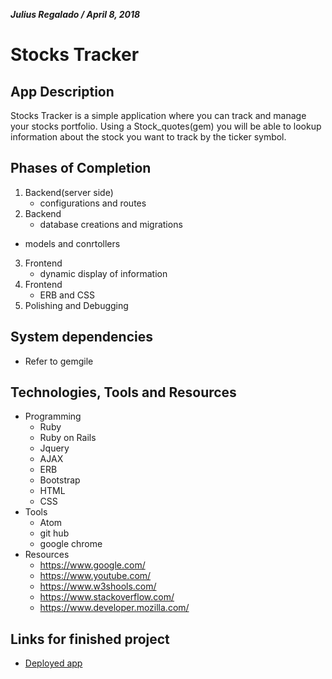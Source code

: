 ***Julius Regalado / April 8, 2018***
# Stocks Tracker
## App Description
Stocks Tracker is a simple application where you can track and manage your stocks portfolio. Using a Stock_quotes(gem) you will be able to lookup information about the stock you want to track by the ticker symbol.
## Phases of Completion
1. Backend(server side)
	- configurations and routes
2. Backend
	- database creations and migrations
  - models and conrtollers
3. Frontend
	- dynamic display of information
4. Frontend
	- ERB and CSS
5. Polishing and Debugging
## System dependencies
  - Refer to gemgile
## Technologies, Tools and Resources
- Programming
	- Ruby
	- Ruby on Rails
	- Jquery
	- AJAX
	- ERB
	- Bootstrap
	- HTML
	- CSS
- Tools
	- Atom
	- git hub
	- google chrome
- Resources
	- https://www.google.com/
	- https://www.youtube.com/
	- https://www.w3shools.com/
	- https://www.stackoverflow.com/
	- https://www.developer.mozilla.com/
## Links for finished project
  - [Deployed app](https://julius-stocks-tracker.herokuapp.com/)
